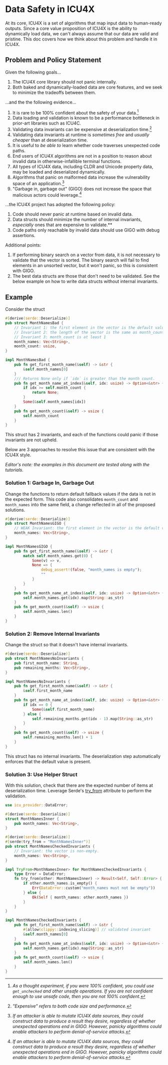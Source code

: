 Data Safety in ICU4X
====================

At its core, ICU4X is a set of algorithms that map input data to human-ready outputs. Since a core value proposition of ICU4X is the ability to dynamically load data, we can't always assume that our data are valid and pristine. This doc covers how we think about this problem and handle it in ICU4X.

## Problem and Policy Statement

Given the following goals…

1. The ICU4X core library should not panic internally.
1. Both baked and dynamically-loaded data are core features, and we seek to minimize the tradeoffs between them.

…and the the following evidence…

1. It is rare to be 100% confident about the safety of your data.[^1]
1. Data loading and validation is known to be a performance bottleneck in prior-art libraries such as ICU4C.
1. Validating data invariants can be expensive at deserialization time.[^2]
1. Validating data invariants at runtime is _sometimes free_ and _usually cheaper_ than at deserialization time.
1. It is useful to _be able to_ learn whether code traverses unexpected code paths.
1. End users of ICU4X algorithms are not in a position to reason about invalid data in otherwise-infallible terminal functions.
1. All types of ICU4X data, including CLDR and Unicode property data, may be loaded and deserialized dynamically.
1. Algorithms that panic on malformed data increase the vulnerability space of an application.[^3]
1. "Garbage in, garbage out" (GIGO) does not increase the space that malicious actors could leverage.[^3]

…the ICU4X project has adopted the following policy:

1. Code should never panic at runtime based on invalid data.
1. Data structs should minimize the number of internal invariants, _especially_ ones that are expensive to validate.\*\*
1. Code paths only reachable by invalid data should use GIGO with debug assertions.

[^1]: *As a thought experiment, if you were 100% confident, you could use `get_unchecked` and other unsafe operations. If you are not confident enough to use unsafe code, then you are not 100% confident.*

[^2]: *"Expensive" refers to both code size and performance.*

[^3]: *If an attacker is able to mutate ICU4X data sources, they could construct data to produce a result they desire, regardless of whether unexpected operations end in GIGO. However, panicky algorithms could enable attackers to perform denial-of-service attacks.*

Additional points:

1. If performing binary search on a vector from data, it is not necessary to validate that the vector is sorted. The binary search will fail to find elements in an unsorted vector, but it won't panic, so this is consistent with GIGO.
2. The best data structs are those that don't need to be validated. See the below example on how to write data structs without internal invariants.

## Example

Consider the struct

```rust
#[derive(serde::Deserialize)]
pub struct MonthNamesBad {
    // Invariant 1: the first element in the vector is the default value
    // Invariant 2: the length of the vector is the same as month_count
    // Invariant 3: month_count is at least 1
    month_names: Vec<String>,
    month_count: usize,
}

impl MonthNamesBad {
    pub fn get_first_month_name(&self) -> &str {
        &self.month_names[0]
    }
    /// Returns None only if `idx` is greater than the month count.
    pub fn get_month_name_at_index(&self, idx: usize) -> Option<&str> {
        if idx >= self.month_count {
            return None;
        }
        Some(&self.month_names[idx])
    }
    pub fn get_month_count(&self) -> usize {
        self.month_count
    }
}
```

This struct has 2 invariants, and each of the functions could panic if those invariants are not upheld.

Below are 3 approaches to resolve this issue that are consistent with the ICU4X style.

*Editor's note: the examples in this document are tested along with the tutorials.*

### Solution 1: Garbage In, Garbage Out

Change the functions to return default fallback values if the data is not in the expected form. This code also consolidates `month_count` and `month_names` into the same field, a change reflected in all of the proposed solutions.

```rust
#[derive(serde::Deserialize)]
pub struct MonthNamesGIGO {
    // WEAK Invariant: the first element in the vector is the default value
    month_names: Vec<String>,
}

impl MonthNamesGIGO {
    pub fn get_first_month_name(&self) -> &str {
        match self.month_names.get(0) {
            Some(v) => v,
            None => {
                debug_assert!(false, "month_names is empty");
                ""
            }
        }
    }
    pub fn get_month_name_at_index(&self, idx: usize) -> Option<&str> {
        self.month_names.get(idx).map(String::as_str)
    }
    pub fn get_month_count(&self) -> usize {
        self.month_names.len()
    }
}
```

### Solution 2: Remove Internal Invariants

Change the struct so that it doesn't have internal invariants.

```rust
#[derive(serde::Deserialize)]
pub struct MonthNamesNoInvariants {
    pub first_month_name: String,
    pub remaining_months: Vec<String>,
}

impl MonthNamesNoInvariants {
    pub fn get_first_month_name(&self) -> &str {
        &self.first_month_name
    }
    pub fn get_month_name_at_index(&self, idx: usize) -> Option<&str> {
        if idx == 0 {
            Some(&self.first_month_name)
        } else {
            self.remaining_months.get(idx - 1).map(String::as_str)
        }
    }
    pub fn get_month_count(&self) -> usize {
        self.remaining_months.len() + 1
    }
}
```

This struct has no internal invariants. The deserialization step automatically enforces that the default value is present.

### Solution 3: Use Helper Struct

With this solution, check that there are the expected number of items at deserialization time. Leverage Serde's [try_from](https://serde.rs/container-attrs.html#try_from) attribute to perform the validation.

```rust
use icu_provider::DataError;

#[derive(serde::Deserialize)]
struct MonthNamesInner {
    pub month_names: Vec<String>,
}

#[derive(serde::Deserialize)]
#[serde(try_from = "MonthNamesInner")]
pub struct MonthNamesCheckedInvariants {
    // Invariant: the vector is non-empty.
    month_names: Vec<String>,
}

impl TryFrom<MonthNamesInner> for MonthNamesCheckedInvariants {
    type Error = DataError;
    fn try_from(other: MonthNamesInner) -> Result<Self, Self::Error> {
        if other.month_names.is_empty() {
            Err(DataError::custom("month_names must not be empty"))
        } else {
            Ok(Self { month_names: other.month_names })
        }
    }
}

impl MonthNamesCheckedInvariants {
    pub fn get_first_month_name(&self) -> &str {
        #[allow(clippy::indexing_slicing)] // validated invariant
        &self.month_names[0]
    }
    pub fn get_month_name_at_index(&self, idx: usize) -> Option<&str> {
        self.month_names.get(idx).map(String::as_str)
    }
    pub fn get_month_count(&self) -> usize {
        self.month_names.len()
    }
}
```
